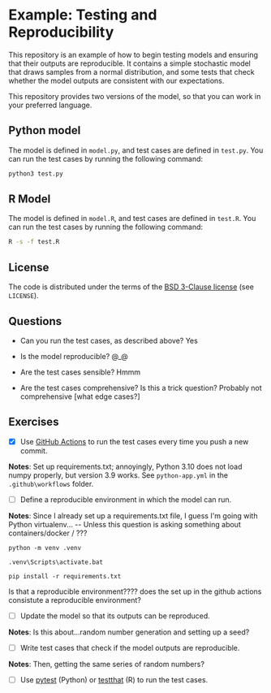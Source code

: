 # Example: Testing and Reproducibility

This repository is an example of how to begin testing models and ensuring that their outputs are reproducible.
It contains a simple stochastic model that draws samples from a normal distribution, and some tests that check whether the model outputs are consistent with our expectations.

This repository provides two versions of the model, so that you can work in your preferred language.

## Python model

The model is defined in `model.py`, and test cases are defined in `test.py`.
You can run the test cases by running the following command:

```sh
python3 test.py
```

## R Model

The model is defined in `model.R`, and test cases are defined in `test.R`.
You can run the test cases by running the following command:

```sh
R -s -f test.R
```

## License

The code is distributed under the terms of the [BSD 3-Clause license](https://opensource.org/licenses/BSD-3-Clause) (see
`LICENSE`).

## Questions

- Can you run the test cases, as described above? Yes

- Is the model reproducible? @_@ 

- Are the test cases sensible? Hmmm

- Are the test cases comprehensive? Is this a trick question? Probably not comprehensive [what edge cases?]

## Exercises

- [x] Use [GitHub Actions](https://docs.github.com/en/actions) to run the test cases every time you push a new commit.

**Notes**: Set up requirements.txt; annoyingly, Python 3.10 does not load numpy properly, but version 3.9 works. See `python-app.yml` in the `.github\workflows` folder.

- [ ] Define a reproducible environment in which the model can run.

**Notes**: Since I already set up a requirements.txt file, I guess I'm going with Python virtualenv... -- Unless this question is asking something about containers/docker / ??? 

`python -m venv .venv`

`.venv\Scripts\activate.bat`

`pip install -r requirements.txt`

Is that a reproducible environment???? does the set up in the github actions consistute a reproducible environment?


- [ ] Update the model so that its outputs can be reproduced.

**Notes**: Is this about...random number generation and setting up a seed? 

- [ ] Write test cases that check if the model outputs are reproducible.

**Notes**: Then, getting the same series of random numbers?

- [ ] Use [pytest](https://docs.pytest.org/) (Python) or [testthat](https://testthat.r-lib.org/) (R) to run the test cases.


